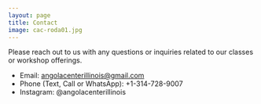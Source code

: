 ```yaml
---
layout: page
title: Contact
image: cac-roda01.jpg
---
```

Please reach out to us with any questions or inquiries related to our classes or workshop offerings. 

- Email: angolacenterillinois@gmail.com
- Phone (Text, Call or WhatsApp): +1-314-728-9007
- Instagram: @angolacenterillinois
